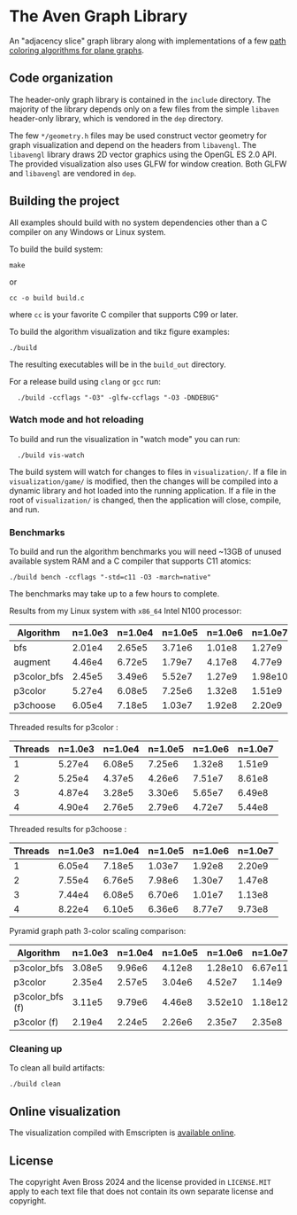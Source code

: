 # The Aven Graph Library

An "adjacency slice" graph library along with implementations
of a few [path coloring algorithms for plane graphs][2].

## Code organization

The header-only graph library is contained in the `include` directory.
The majority of the library depends only on a few files from
the simple `libaven` header-only library, which is vendored in the
`dep` directory.

The few `*/geometry.h` files may be used construct vector geometry
for graph visualization and depend on the headers from
`libavengl`. The `libavengl` library draws 2D vector
graphics using the OpenGL ES 2.0 API.
The provided visualization also uses GLFW for window creation.
Both GLFW and `libavengl` are vendored in `dep`.

## Building the project

All examples should build with no system dependencies other
than a C compiler on any Windows or Linux system.

To build the build system:

```Shell
make
```
or
```Shell
cc -o build build.c
```
where `cc` is your favorite C compiler that supports C99 or later.

To build the algorithm visualization and tikz figure examples:
```
./build
```
The resulting executables will be in the `build_out` directory.

For a release build using `clang` or `gcc` run:
```
  ./build -ccflags "-O3" -glfw-ccflags "-O3 -DNDEBUG"
```

### Watch mode and hot reloading

To build and run the visualization in "watch mode" you can run:
```
  ./build vis-watch
```
The build system will watch for changes to files in `visualization/`. If a
file in `visualization/game/` is modified, then the changes will be compiled
into a dynamic library and hot loaded into the running application. If
a file in the root of `visualization/` is changed, then the application
will close, compile, and run.

### Benchmarks

To build and run the algorithm benchmarks you will need ~13GB of
unused available system RAM and a C compiler that supports C11
atomics:
```
./build bench -ccflags "-std=c11 -O3 -march=native"
```
The benchmarks may take up to a few hours to complete.

Results from my Linux system with `x86_64` Intel N100 processor:

|     Algorithm |  n=1.0e3  |  n=1.0e4  |  n=1.0e5  |  n=1.0e6  |   n=1.0e7  |
| ------------- | --------- | --------- | --------- | --------- | ---------- |
|          bfs  |   2.01e4  |   2.65e5  |   3.71e6  |   1.01e8  |    1.27e9  |
|      augment  |   4.46e4  |   6.72e5  |   1.79e7  |   4.17e8  |    4.77e9  |
|  p3color_bfs  |   2.45e5  |   3.49e6  |   5.52e7  |   1.27e9  |   1.98e10  |
|      p3color  |   5.27e4  |   6.08e5  |   7.25e6  |   1.32e8  |    1.51e9  |
|     p3choose  |   6.05e4  |   7.18e5  |   1.03e7  |   1.92e8  |    2.20e9  |

Threaded results for  p3color :

| Threads |  n=1.0e3  |  n=1.0e4  |  n=1.0e5  |  n=1.0e6  |  n=1.0e7  |
| ------- | --------- | --------- | --------- | --------- | --------- |
|      1  |   5.27e4  |   6.08e5  |   7.25e6  |   1.32e8  |   1.51e9  |
|      2  |   5.25e4  |   4.37e5  |   4.26e6  |   7.51e7  |   8.61e8  |
|      3  |   4.87e4  |   3.28e5  |   3.30e6  |   5.65e7  |   6.49e8  |
|      4  |   4.90e4  |   2.76e5  |   2.79e6  |   4.72e7  |   5.44e8  |

Threaded results for  p3choose :

| Threads |  n=1.0e3  |  n=1.0e4  |  n=1.0e5  |  n=1.0e6  |  n=1.0e7  |
| ------- | --------- | --------- | --------- | --------- | --------- |
|      1  |   6.05e4  |   7.18e5  |   1.03e7  |   1.92e8  |   2.20e9  |
|      2  |   7.55e4  |   6.76e5  |   7.98e6  |   1.30e7  |   1.47e8  |
|      3  |   7.44e4  |   6.08e5  |   6.70e6  |   1.01e7  |   1.13e8  |
|      4  |   8.22e4  |   6.10e5  |   6.36e6  |   8.77e7  |   9.73e8  |

Pyramid graph path 3-color scaling comparison:

|         Algorithm |  n=1.0e3  |  n=1.0e4  |  n=1.0e5  |  n=1.0e6  |   n=1.0e7  |
| ----------------- | --------- | --------- | --------- | --------- | ---------- |
|      p3color_bfs  |   3.08e5  |   9.96e6  |   4.12e8  |  1.28e10  |   6.67e11  |
|          p3color  |   2.35e4  |   2.57e5  |   3.04e6  |   4.52e7  |    1.14e9  |
|  p3color_bfs  (f) |   3.11e5  |   9.79e6  |   4.46e8  |  3.52e10  |   1.18e12  |
|      p3color  (f) |   2.19e4  |   2.24e5  |   2.26e6  |   2.35e7  |    2.35e8  |
 
### Cleaning up

To clean all build artifacts:
```
./build clean
```

## Online visualization

The visualization compiled with Emscripten is [available online][1].

## License

The copyright Aven Bross 2024 and the license provided in `LICENSE.MIT`
apply to each text file that does
not contain its own separate license and copyright.

[1]: https://musing.permutationlock.com/static/triangulate/visualization.html
[2]: https://github.com/permutationlock/implpathcol_paper
